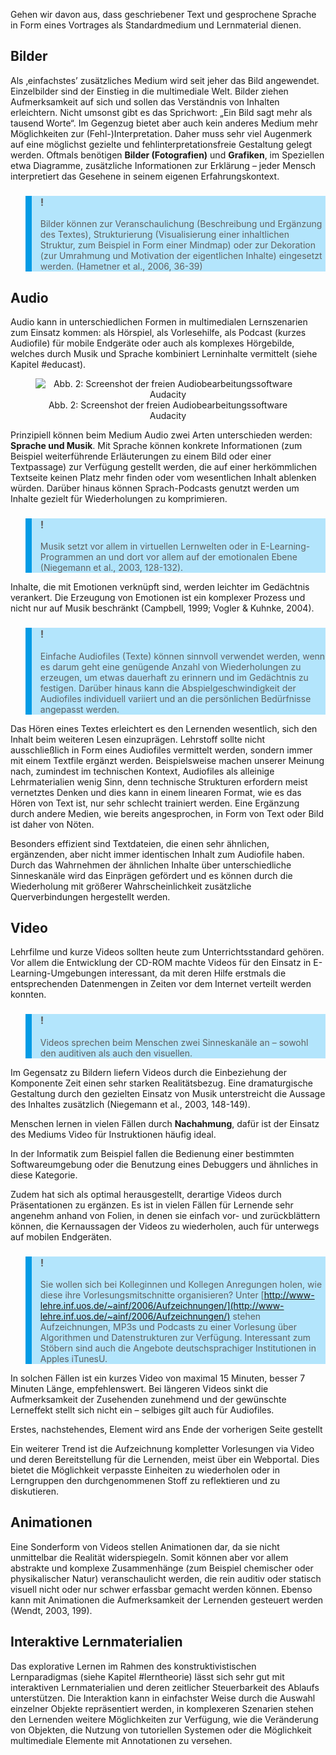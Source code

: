 <!-- filename: 02_Ueber_Bilder_Audio_Video_und_Animationen_zu_interaktiven_Lernmaterialien.md -->
<!-- title: Über Bilder, Audio, Video und Animationen zu interaktiven Lernmaterialien -->

Gehen wir davon aus, dass geschriebener Text und gesprochene Sprache in Form eines Vortrages als Standardmedium und Lernmaterial dienen.

## Bilder

Als ‚einfachstes’ zusätzliches Medium wird seit jeher das Bild angewendet. Einzelbilder sind der Einstieg in die multimediale Welt. Bilder ziehen Aufmerksamkeit auf sich und sollen das Verständnis von Inhalten erleichtern. Nicht umsonst gibt es das Sprichwort: „Ein Bild sagt mehr als tausend Worte“. Im Gegenzug bietet aber auch kein anderes Medium mehr Möglichkeiten zur (Fehl-)Interpretation. Daher muss sehr viel Augenmerk auf eine möglichst gezielte und fehlinterpretationsfreie Gestaltung gelegt werden. Oftmals benötigen **Bilder (Fotografien)** und **Grafiken**, im Speziellen etwa Diagramme, zusätzliche Informationen zur Erklärung – jeder Mensch interpretiert das Gesehene in seinem eigenen Erfahrungskontext.

<blockquote style="background: #B3E5FC; border-left: 10px solid #039BE5">

### !

Bilder können zur Veranschaulichung (Beschreibung und Ergänzung des Textes), Strukturierung (Visualisierung einer inhaltlichen Struktur, zum Beispiel in Form einer Mindmap) oder zur Dekoration (zur Umrahmung und Motivation der eigentlichen Inhalte) eingesetzt werden. (Hametner et al., 2006, 36-39)

</blockquote>

## Audio

Audio kann in unterschiedlichen Formen in multimedialen Lernszenarien zum Einsatz kommen: als Hörspiel, als Vorlesehilfe, als Podcast (kurzes Audiofile) für mobile Endgeräte oder auch als komplexes Hörgebilde, welches durch Musik und Sprache kombiniert Lerninhalte vermittelt (siehe Kapitel #educast).

<center><figure>
  <img src="https://raw.githubusercontent.com/ed-tech-at/L3T/refs/heads/main/09_Multimediale_und_interaktive_Materialien/img/02_Screenshot_der_freien_Audiobearbeitungssoftware_Audacity.png" alt="Abb. 2: Screenshot der freien Audiobearbeitungssoftware Audacity">
  <figcaption>Abb. 2: Screenshot der freien Audiobearbeitungssoftware Audacity</figcaption>
</figure></center>


Prinzipiell können beim Medium Audio zwei Arten unterschieden werden: **Sprache und Musik**. Mit Sprache können konkrete Informationen (zum Beispiel weiterführende Erläuterungen zu einem Bild oder einer Textpassage) zur Verfügung gestellt werden, die auf einer herkömmlichen Textseite keinen Platz mehr finden oder vom wesentlichen Inhalt ablenken würden. Darüber hinaus können Sprach-Podcasts genutzt werden um Inhalte gezielt für Wiederholungen zu komprimieren.

<blockquote style="background: #B3E5FC; border-left: 10px solid #039BE5">

### !

Musik setzt vor allem in virtuellen Lernwelten oder in E-Learning-Programmen an und dort vor allem auf der emotionalen Ebene (Niegemann et al., 2003, 128-132).

</blockquote>

Inhalte, die mit Emotionen verknüpft sind, werden leichter im Gedächtnis verankert. Die Erzeugung von Emotionen ist ein komplexer Prozess und nicht nur auf Musik beschränkt (Campbell, 1999; Vogler & Kuhnke, 2004).

<blockquote style="background: #B3E5FC; border-left: 10px solid #039BE5">

### !

Einfache Audiofiles (Texte) können sinnvoll verwendet werden, wenn es darum geht eine genügende Anzahl von Wiederholungen zu erzeugen, um etwas dauerhaft zu erinnern und im Gedächtnis zu festigen. Darüber hinaus kann die Abspielgeschwindigkeit der Audiofiles individuell variiert und an die persönlichen Bedürfnisse angepasst werden.

</blockquote>

Das Hören eines Textes erleichtert es den Lernenden wesentlich, sich den Inhalt beim weiteren Lesen einzuprägen. Lehrstoff sollte nicht ausschließlich in Form eines Audiofiles vermittelt werden, sondern immer mit einem Textfile ergänzt werden. Beispielsweise machen unserer Meinung nach, zumindest im technischen Kontext, Audiofiles als alleinige Lehrmaterialien wenig Sinn, denn technische Strukturen erfordern meist vernetztes Denken und dies kann in einem linearen Format, wie es das Hören von Text ist, nur sehr schlecht trainiert werden. Eine Ergänzung durch andere Medien, wie bereits angesprochen, in Form von Text oder Bild ist daher von Nöten.

Besonders effizient sind Textdateien, die einen sehr ähnlichen, ergänzenden, aber nicht immer identischen Inhalt zum Audiofile haben. Durch das Wahrnehmen der ähnlichen Inhalte über unterschiedliche Sinneskanäle wird das Einprägen gefördert und es können durch die Wiederholung mit größerer Wahrscheinlichkeit zusätzliche Querverbindungen hergestellt werden.

## Video

Lehrfilme und kurze Videos sollten heute zum Unterrichtsstandard gehören. Vor allem die Entwicklung der CD-ROM machte Videos für den Einsatz in E-Learning-Umgebungen interessant, da mit deren Hilfe erstmals die entsprechenden Datenmengen in Zeiten vor dem Internet verteilt werden konnten.

<blockquote style="background: #B3E5FC; border-left: 10px solid #039BE5">

### !

Videos sprechen beim Menschen zwei Sinneskanäle an – sowohl den auditiven als auch den visuellen.

</blockquote>

Im Gegensatz zu Bildern liefern Videos durch die Einbeziehung der Komponente Zeit einen sehr starken Realitätsbezug. Eine dramaturgische Gestaltung durch den gezielten Einsatz von Musik unterstreicht die Aussage des Inhaltes zusätzlich (Niegemann et al., 2003, 148-149).

Menschen lernen in vielen Fällen durch **Nachahmung**, dafür ist der Einsatz des Mediums Video für Instruktionen häufig ideal.

In der Informatik zum Beispiel fallen die Bedienung einer bestimmten Softwareumgebung oder die Benutzung eines Debuggers und ähnliches in diese Kategorie.

Zudem hat sich als optimal herausgestellt, derartige Videos durch Präsentationen zu ergänzen. Es ist in vielen Fällen für Lernende sehr angenehm anhand von Folien, in denen sie einfach vor- und zurückblättern können, die Kernaussagen der Videos zu wiederholen, auch für unterwegs auf mobilen Endgeräten.

<blockquote style="background: #B3E5FC; border-left: 10px solid #039BE5">

### !

Sie wollen sich bei Kolleginnen und Kollegen Anregungen holen, wie diese ihre Vorlesungsmitschnitte organisieren? Unter [http://www-lehre.inf.uos.de/~ainf/2006/Aufzeichnungen/](http://www-lehre.inf.uos.de/~ainf/2006/Aufzeichnungen/) stehen Aufzeichnungen, MP3s und Podcasts zu einer Vorlesung über Algorithmen und Datenstrukturen zur Verfügung. Interessant zum Stöbern sind auch die Angebote deutschsprachiger Institutionen in Apples iTunesU.

</blockquote>

In solchen Fällen ist ein kurzes Video von maximal 15 Minuten, besser 7 Minuten Länge, empfehlenswert. Bei längeren Videos sinkt die Aufmerksamkeit der Zusehenden zunehmend und der gewünschte Lerneffekt stellt sich nicht ein – selbiges gilt auch für Audiofiles.

Erstes, nachstehendes, Element wird ans Ende der vorherigen Seite gestellt

Ein weiterer Trend ist die Aufzeichnung kompletter Vorlesungen via Video und deren Bereitstellung für die Lernenden, meist über ein Webportal. Dies bietet die Möglichkeit verpasste Einheiten zu wiederholen oder in Lerngruppen den durchgenommenen Stoff zu reflektieren und zu diskutieren.

## Animationen

Eine Sonderform von Videos stellen Animationen dar, da sie nicht unmittelbar die Realität widerspiegeln. Somit können aber vor allem abstrakte und komplexe Zusammenhänge (zum Beispiel chemischer oder physikalischer Natur) veranschaulicht werden, die rein auditiv oder statisch visuell nicht oder nur schwer erfassbar gemacht werden können. Ebenso kann mit Animationen die Aufmerksamkeit der Lernenden gesteuert werden (Wendt, 2003, 199).

## Interaktive Lernmaterialien

Das explorative Lernen im Rahmen des konstruktivistischen Lernparadigmas (siehe Kapitel #lerntheorie) lässt sich sehr gut mit interaktiven Lernmaterialien und deren zeitlicher Steuerbarkeit des Ablaufs unterstützen. Die Interaktion kann in einfachster Weise durch die Auswahl einzelner Objekte repräsentiert werden, in komplexeren Szenarien stehen den Lernenden weitere Möglichkeiten zur Verfügung, wie die Veränderung von Objekten, die Nutzung von tutoriellen Systemen oder die Möglichkeit multimediale Elemente mit Annotationen zu versehen.
